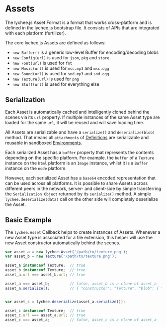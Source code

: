 
# Assets

The lychee.js Asset Format is a format that works cross-platform
and is defined in the lychee.js bootstrap file. It consists of APIs
that are integrated with each platform (fertilizer).

The core lychee.js Assets are defined as follows:

- `new Buffer()` is a generic low-level Buffer for encoding/decoding blobs
- `new Config(url)` is used for `json`, `pkg` and `store`
- `new Font(url)` is used for `fnt`
- `new Music(url)` is used for `msc.mp3` and `msc.ogg`
- `new Sound(url)` is used for `snd.mp3` and `snd.ogg`
- `new Texture(url)` is used for `png`
- `new Stuff(url)` is used for everything else

## Serialization

Each Asset is automatically cached and intelligently cloned behind the
scenes via its `url` property. If multiple instances of the same Asset
type are loaded for the same `url`, it will be reused and will save
loading time.

All Assets are serializable and have a `serialize()` and `deserialize(blob)`
method. That means all `attachments` of [Definitions](./Definitions.md)
are serializable and reusable in sandboxed [Environments](./Environments.md).

Each serialized Asset has a `buffer` property that represents the contents
depending on the specific platform. For example, the `buffer` of a `Texture`
instance on the `html` platform is an `Image` instance, whilst it is a `Buffer`
instance on the `node` platform.

However, each serialized Asset has a `base64` encoded representation that
can be used across all platforms. It is possible to share Assets across
different peers in the network, server- and client-side by simple transferring
the `Serialization Object` returned by its `serialize()` method. A simple
`lychee.deserialize(data)` call on the other side will completely deserialize
the Asset.


## Basic Example

The `lychee.Asset` Callback helps to create instances of Assets. Whenever
a new Asset type is associated for a file extension, this helper will use
the new Asset constructor automatically behind the scenes.

```javascript
var asset_a = new lychee.Asset('/path/to/texture.png');
var asset_b = new Texture('/path/to/texture.png');

asset_a instanceof Texture;  // true
asset_b instanceof Texture;  // true
asset_a.url === asset_b.url; // true

asset_a === asset_b;         // false, asset_b is a clone of asset_a
asset_a.serialize();         // { "constructor": "Texture", "blob": { "buffer": "data:image/png;base64,..." }}


var asset_c = lychee.deserialize(asset_a.serialize());

asset_c instanceof Texture;  // true
asset_c.url === asset_a.url; // true
asset_c === asset_a;         // false, asset_c is a clone of asset_a
```

